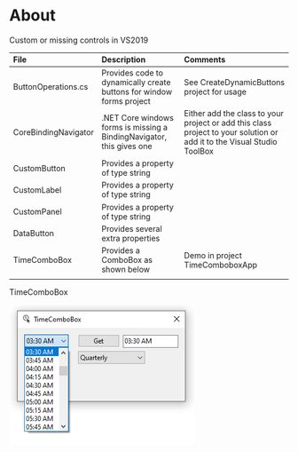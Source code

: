 ﻿# About

Custom or missing controls in VS2019

| File        |   Description    |   Comments |
|:------------- |:-------------|:-------------|
| ButtonOperations.cs | Provides code to dynamically create buttons for window forms project | See CreateDynamicButtons project for usage |
| CoreBindingNavigator | .NET Core windows forms is missing a BindingNavigator, this gives one | Either add the class to your project or add this class project to your solution or add it to the Visual Studio ToolBox  |
| CustomButton | Provides a property of type string  |  |
| CustomLabel | Provides a property of type string  |  |
| CustomPanel | Provides a property of type string  |  |
| DataButton | Provides several extra properties  |  |
| TimeComboBox | Provides a ComboBox as shown below | Demo in project TimeComboboxApp |
|  |  |  |


TimeComboBox

![image](../assets/TimeComoBox.png)
